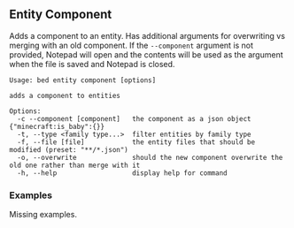 ## Entity Component

Adds a component to an entity. Has additional arguments for overwriting vs merging with an old component. If the `--component` argument is not provided, Notepad will open and the contents will be used as the argument when the file is saved and Notepad is closed.

```
Usage: bed entity component [options]

adds a component to entities

Options:
  -c --component [component]   the component as a json object {"minecraft:is_baby":{}}
  -t, --type <family type...>  filter entities by family type
  -f, --file [file]            the entity files that should be modified (preset: "**/*.json")
  -o, --overwrite              should the new component overwrite the old one rather than merge with it
  -h, --help                   display help for command
```

### Examples

Missing examples.